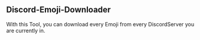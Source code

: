 ## Discord-Emoji-Downloader

With this Tool, you can download every Emoji from every DiscordServer you are currently in.
